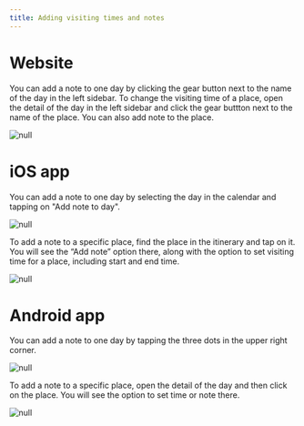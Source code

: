 ```yaml
---
title: Adding visiting times and notes
---
```


# Website 

You can add a note to one day by clicking the gear button next to the name of the day in the left sidebar. To change the visiting time of a place, open the detail of the day in the left sidebar and click the gear buttton next to the name of the place. You can also add note to the place.

![](/assets/3-sygic-travel/2-editing-your-trip/2-adding-visiting-times-and-notes/visit1.png "null")

# iOS app 

You can add a note to one day by selecting the day in the calendar and tapping on "Add note to day". 

![](/assets/3-sygic-travel/2-editing-your-trip/2-adding-visiting-times-and-notes/tripsettings.png "null")

To add a note to a specific place, find the place in the itinerary and tap on it. You will see the “Add note” option there, along with the option to set visiting time for a place, including start and end time.

![](/assets/3-sygic-travel/2-editing-your-trip/2-adding-visiting-times-and-notes/jabkoitinerary2.png "null")

# Android app 

You can add a note to one day by tapping the three dots in the upper right corner. 

![](/assets/3-sygic-travel/2-editing-your-trip/2-adding-visiting-times-and-notes/android-note-to-one-day.png "null")

To add a note to a specific place, open the detail of the day and then click on the place. You will see the option to set time or note there.

![](/assets/3-sygic-travel/2-editing-your-trip/2-adding-visiting-times-and-notes/android-transport.png "null")




